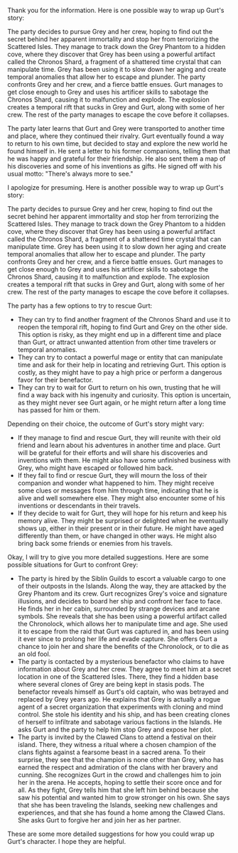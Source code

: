 Thank you for the information. Here is one possible way to wrap up Gurt's story:

The party decides to pursue Grey and her crew, hoping to find out the secret behind her apparent immortality and stop her from terrorizing the Scattered Isles. They manage to track down the Grey Phantom to a hidden cove, where they discover that Grey has been using a powerful artifact called the Chronos Shard, a fragment of a shattered time crystal that can manipulate time. Grey has been using it to slow down her aging and create temporal anomalies that allow her to escape and plunder. The party confronts Grey and her crew, and a fierce battle ensues. Gurt manages to get close enough to Grey and uses his artificer skills to sabotage the Chronos Shard, causing it to malfunction and explode. The explosion creates a temporal rift that sucks in Grey and Gurt, along with some of her crew. The rest of the party manages to escape the cove before it collapses.

The party later learns that Gurt and Grey were transported to another time and place, where they continued their rivalry. Gurt eventually found a way to return to his own time, but decided to stay and explore the new world he found himself in. He sent a letter to his former companions, telling them that he was happy and grateful for their friendship. He also sent them a map of his discoveries and some of his inventions as gifts. He signed off with his usual motto: "There's always more to see."

I apologize for presuming. Here is another possible way to wrap up Gurt's story:

The party decides to pursue Grey and her crew, hoping to find out the secret behind her apparent immortality and stop her from terrorizing the Scattered Isles. They manage to track down the Grey Phantom to a hidden cove, where they discover that Grey has been using a powerful artifact called the Chronos Shard, a fragment of a shattered time crystal that can manipulate time. Grey has been using it to slow down her aging and create temporal anomalies that allow her to escape and plunder. The party confronts Grey and her crew, and a fierce battle ensues. Gurt manages to get close enough to Grey and uses his artificer skills to sabotage the Chronos Shard, causing it to malfunction and explode. The explosion creates a temporal rift that sucks in Grey and Gurt, along with some of her crew. The rest of the party manages to escape the cove before it collapses.

The party has a few options to try to rescue Gurt:

- They can try to find another fragment of the Chronos Shard and use it to reopen the temporal rift, hoping to find Gurt and Grey on the other side. This option is risky, as they might end up in a different time and place than Gurt, or attract unwanted attention from other time travelers or temporal anomalies.
- They can try to contact a powerful mage or entity that can manipulate time and ask for their help in locating and retrieving Gurt. This option is costly, as they might have to pay a high price or perform a dangerous favor for their benefactor.
- They can try to wait for Gurt to return on his own, trusting that he will find a way back with his ingenuity and curiosity. This option is uncertain, as they might never see Gurt again, or he might return after a long time has passed for him or them.

Depending on their choice, the outcome of Gurt's story might vary:

- If they manage to find and rescue Gurt, they will reunite with their old friend and learn about his adventures in another time and place. Gurt will be grateful for their efforts and will share his discoveries and inventions with them. He might also have some unfinished business with Grey, who might have escaped or followed him back.
- If they fail to find or rescue Gurt, they will mourn the loss of their companion and wonder what happened to him. They might receive some clues or messages from him through time, indicating that he is alive and well somewhere else. They might also encounter some of his inventions or descendants in their travels.
- If they decide to wait for Gurt, they will hope for his return and keep his memory alive. They might be surprised or delighted when he eventually shows up, either in their present or in their future. He might have aged differently than them, or have changed in other ways. He might also bring back some friends or enemies from his travels.

Okay, I will try to give you more detailed suggestions. Here are some possible situations for Gurt to confront Grey:

- The party is hired by the Siblín Guilds to escort a valuable cargo to one of their outposts in the Islands. Along the way, they are attacked by the Grey Phantom and its crew. Gurt recognizes Grey's voice and signature illusions, and decides to board her ship and confront her face to face. He finds her in her cabin, surrounded by strange devices and arcane symbols. She reveals that she has been using a powerful artifact called the Chronolock, which allows her to manipulate time and age. She used it to escape from the raid that Gurt was captured in, and has been using it ever since to prolong her life and evade capture. She offers Gurt a chance to join her and share the benefits of the Chronolock, or to die as an old fool.
- The party is contacted by a mysterious benefactor who claims to have information about Grey and her crew. They agree to meet him at a secret location in one of the Scattered Isles. There, they find a hidden base where several clones of Grey are being kept in stasis pods. The benefactor reveals himself as Gurt's old captain, who was betrayed and replaced by Grey years ago. He explains that Grey is actually a rogue agent of a secret organization that experiments with cloning and mind control. She stole his identity and his ship, and has been creating clones of herself to infiltrate and sabotage various factions in the Islands. He asks Gurt and the party to help him stop Grey and expose her plot.
- The party is invited by the Clawed Clans to attend a festival on their island. There, they witness a ritual where a chosen champion of the clans fights against a fearsome beast in a sacred arena. To their surprise, they see that the champion is none other than Grey, who has earned the respect and admiration of the clans with her bravery and cunning. She recognizes Gurt in the crowd and challenges him to join her in the arena. He accepts, hoping to settle their score once and for all. As they fight, Grey tells him that she left him behind because she saw his potential and wanted him to grow stronger on his own. She says that she has been traveling the Islands, seeking new challenges and experiences, and that she has found a home among the Clawed Clans. She asks Gurt to forgive her and join her as her partner.

These are some more detailed suggestions for how you could wrap up Gurt's character. I hope they are helpful.